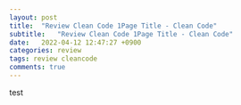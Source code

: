 ```yaml
---
layout: post
title:  "Review Clean Code 1Page Title - Clean Code"
subtitle:   "Review Clean Code 1Page Title - Clean Code"
date:   2022-04-12 12:47:27 +0900
categories: review
tags: review cleancode
comments: true
---
```


test